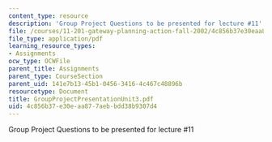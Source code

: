 ```yaml
---
content_type: resource
description: 'Group Project Questions to be presented for lecture #11'
file: /courses/11-201-gateway-planning-action-fall-2002/4c856b37e30eaa877aebbdd38b9307d4_GroupProjectPresentationUnit3.pdf
file_type: application/pdf
learning_resource_types:
- Assignments
ocw_type: OCWFile
parent_title: Assignments
parent_type: CourseSection
parent_uid: 141e7b13-45b1-0456-3416-4c467c48896b
resourcetype: Document
title: GroupProjectPresentationUnit3.pdf
uid: 4c856b37-e30e-aa87-7aeb-bdd38b9307d4
---
```

Group Project Questions to be presented for lecture #11

